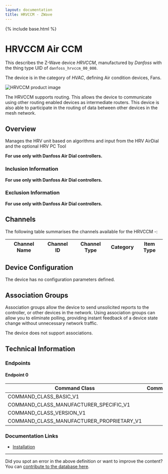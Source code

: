 ```yaml
---
layout: documentation
title: HRVCCM - ZWave
---
```


{% include base.html %}

# HRVCCM Air CCM
This describes the Z-Wave device *HRVCCM*, manufactured by *Danfoss* with the thing type UID of ```danfoss_hrvccm_00_000```.

The device is in the category of *HVAC*, defining Air condition devices, Fans.

![HRVCCM product image](https://opensmarthouse.org/zwavedatabase/166/image/)


The HRVCCM supports routing. This allows the device to communicate using other routing enabled devices as intermediate routers.  This device is also able to participate in the routing of data between other devices in the mesh network.

## Overview

Manages the HRV unit based on algorithms and input from the HRV AirDial and the optional HRV PC Tool

**For use only with Danfoss Air Dial controllers.**

### Inclusion Information

**For use only with Danfoss Air Dial controllers.**

### Exclusion Information

**For use only with Danfoss Air Dial controllers.**

## Channels

The following table summarises the channels available for the HRVCCM -:

| Channel Name | Channel ID | Channel Type | Category | Item Type |
|--------------|------------|--------------|----------|-----------|



## Device Configuration

The device has no configuration parameters defined.

## Association Groups

Association groups allow the device to send unsolicited reports to the controller, or other devices in the network. Using association groups can allow you to eliminate polling, providing instant feedback of a device state change without unnecessary network traffic.

The device does not support associations.
## Technical Information

### Endpoints

#### Endpoint 0

| Command Class | Comment |
|---------------|---------|
| COMMAND_CLASS_BASIC_V1| |
| COMMAND_CLASS_MANUFACTURER_SPECIFIC_V1| |
| COMMAND_CLASS_VERSION_V1| |
| COMMAND_CLASS_MANUFACTURER_PROPRIETARY_V1| |

### Documentation Links

* [Installation](https://opensmarthouse.org/zwavedatabase/166/AIR-installation-guide-VIEWA402-hi-res.pdf)

---

Did you spot an error in the above definition or want to improve the content?
You can [contribute to the database here](https://opensmarthouse.org/zwavedatabase/166).
